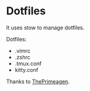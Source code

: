 # Dotfiles

It uses stow to manage dotfiles.

Dotfiles: 
- .vimrc
- .zshrc
- .tmux.conf
- kitty.conf

Thanks to [ThePrimeagen](https://github.com/ThePrimeagen).
